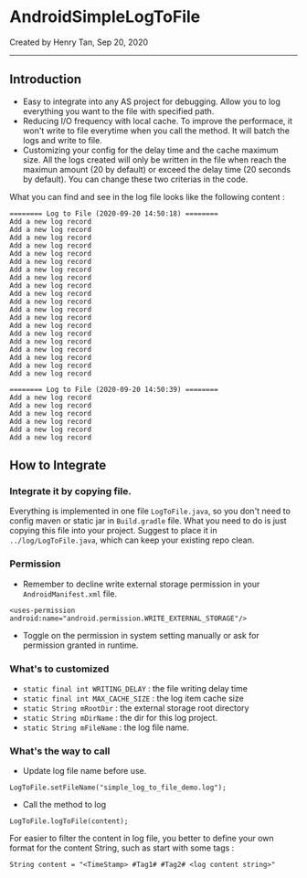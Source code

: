 # AndroidSimpleLogToFile

Created by Henry Tan, Sep 20, 2020

----

## Introduction

* Easy to integrate into any AS project for debugging. Allow you to log everything you want to the file with specified path.
* Reducing I/O frequency with local cache. To improve the performace, it won't write to file everytime when you call the method. It will batch the logs and write to file.
* Customizing your config for the delay time and the cache maximum size. All the logs created will only be written in the file when reach the maximun amount (20 by default) or exceed the delay time (20 seconds by default). You can change these two criterias
in the code.

What you can find and see in the log file looks like the following content : 

```
======== Log to File (2020-09-20 14:50:18) ========
Add a new log record
Add a new log record
Add a new log record
Add a new log record
Add a new log record
Add a new log record
Add a new log record
Add a new log record
Add a new log record
Add a new log record
Add a new log record
Add a new log record
Add a new log record
Add a new log record
Add a new log record
Add a new log record
Add a new log record
Add a new log record
Add a new log record
Add a new log record

======== Log to File (2020-09-20 14:50:39) ========
Add a new log record
Add a new log record
Add a new log record
Add a new log record
Add a new log record
Add a new log record
```

## How to Integrate

### Integrate it by copying file.
Everything is implemented in one file `LogToFile.java`, so you don't need to config maven or static jar in `Build.gradle` file. What you need to do is just copying this file into your project. Suggest to place it in `../log/LogToFile.java`, which can keep your existing repo clean.

### Permission
* Remember to decline write external storage permission in your `AndroidManifest.xml` file.

```
<uses-permission android:name="android.permission.WRITE_EXTERNAL_STORAGE"/>
```

* Toggle on the permission in system setting manually or ask for permission granted in runtime.


### What's to customized
* `static final int WRITING_DELAY` : the file writing delay time
* `static final int MAX_CACHE_SIZE` : the log item cache size
* `static String mRootDir` : the external storage root directory
* `static String mDirName` : the dir for this log project.
* `static String mFileName` : the log file name.
 
### What's the way to call

* Update log file name before use.

```
LogToFile.setFileName("simple_log_to_file_demo.log");

```

* Call the method to log

```
LogToFile.logToFile(content);
```

For easier to filter the content in log file, you better to define your own format for the content String, such as start with some tags : 

```
String content = "<TimeStamp> #Tag1# #Tag2# <log content string>"
```